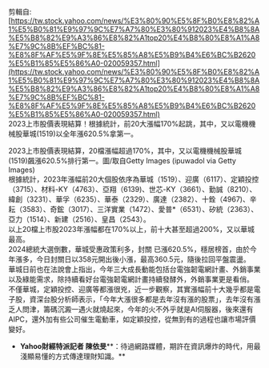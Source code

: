 剪輯自: [https://tw.stock.yahoo.com/news/%E3%80%90%E5%8F%B0%E8%82%A1%E5%B0%81%E9%97%9C%E7%A7%80%E3%80%912023%E4%B8%8A%E5%B8%82%E9%A3%86%E8%82%A1top20%E4%B8%80%E8%A1%A8%E7%9C%8B%EF%BC%81-%E8%8F%AF%E5%9F%8E%E5%85%A8%E5%B9%B4%E6%BC%B2620%E5%B1%85%E5%86%A0-020059357.html](https://tw.stock.yahoo.com/news/%E3%80%90%E5%8F%B0%E8%82%A1%E5%B0%81%E9%97%9C%E7%A7%80%E3%80%912023%E4%B8%8A%E5%B8%82%E9%A3%86%E8%82%A1top20%E4%B8%80%E8%A1%A8%E7%9C%8B%EF%BC%81-%E8%8F%AF%E5%9F%8E%E5%85%A8%E5%B9%B4%E6%BC%B2620%E5%B1%85%E5%86%A0-020059357.html)  
2023上市股價表現結算！根據統計，前20大漲幅170%起跳，其中，又以電機機械股華城(1519)以全年漲620.5%拿第一。
 
2023上市股價表現結算，20檔漲幅超過170%，其中，又以電機機械股華城(1519)飆漲620.5%排行第一。圖/取自Getty Images (ipuwadol via Getty Images)  
根據統計，2023年漲幅前20大個股依序為華城（1519）、迎廣（6117）、定穎投控（3715）、材料-KY（4763）、亞翔（6139)、世芯-KY（3661）、勤誠（8210）、緯創（3231）、華孚（6235）、華泰（2329）、廣達（2382）、十銓（4967)、辛耘（3583）、奇鋐（3017）、三洋實業（1472）、愛普*（6531）、矽統（2363）、亞力（1514）、新建（2516）、皇昌（2543）。  
以上20檔上市股2023年漲幅都在170%以上，前十大甚至超過200%，又以華城最高。  
2024總統大選倒數，華城受惠政策利多，封關 已漲620.5%，穩居榜首，由於今年漲多，今日封關日以358元開出後小漲，最高360.5元，隨後拉回平盤震盪。  
華城日前也在法說會上指出，今年三大成長動能包括台電強韌電網計畫、外銷事業以及綠能需求，除持續看好台電強韌電網計畫持續發酵外，外銷事業更是看俏。  
不僅華城，定穎投控、迎廣等都漲很兇，近一步觀察，其實漲幅前十大幾乎都是電子股，資深台股分析師表示，「今年大漲很多都是去年沒有漲的股票」，去年沒有漲乏人問津，籌碼沉澱一遇火就燒起來，今年的火不外乎就是AI伺服器，後來還有AIPC，還外加有些公司催生電動車，如定穎投控，從無到有的過程也讓市場評價變好。

- **Yahoo財經特派記者 陳依旻****：待過網路媒體，期許在資訊爆炸的時代，用最淺顯易懂的方式傳達理財知識。**